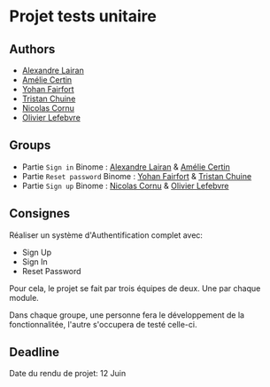 # Projet tests unitaire

## Authors

- [Alexandre Lairan](https://github.com/alex-lairan)
- [Amélie Certin](https://github.com/amelie-certin)
- [Yohan Fairfort](https://github.com/hyde777)
- [Tristan Chuine](https://github.com/TristanEduProjet)
- [Nicolas Cornu](https://github.com/maill)
- [Olivier Lefebvre](https://github.com/olivierLefebvre96)

## Groups

- Partie `Sign in` Binome : [Alexandre Lairan](https://github.com/alex-lairan) & [Amélie Certin](https://github.com/amelie-certin) 
- Partie `Reset password` Binome : [Yohan Fairfort](https://github.com/hyde777) & [Tristan Chuine](https://github.com/TristanEduProjet)
- Partie `Sign up` Binome : [Nicolas Cornu](https://github.com/maill) & [Olivier Lefebvre](https://github.com/olivierLefebvre96)

## Consignes

Réaliser un système d'Authentification complet avec:
- Sign Up
- Sign In
- Reset Password

Pour cela, le projet se fait par trois équipes de deux.
Une par chaque module.

Dans chaque groupe, une personne fera le développement de la fonctionnalitée, l'autre s'occupera de testé celle-ci.


## Deadline

Date du rendu de projet: 12 Juin